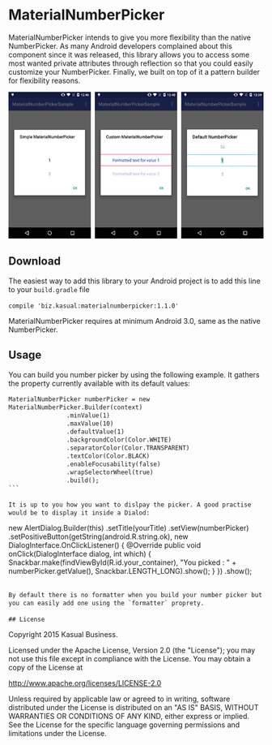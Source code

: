 # MaterialNumberPicker
MaterialNumberPicker intends to give you more flexibility than the native NumberPicker. As many Android developers complained about this component since it was released, this library allows you to access some most wanted private attributes through reflection so that you could easily customize your NumberPicker. Finally, we built on top of it a pattern builder for flexibility reasons.

![alt tag](images/picker_presentation.png)

## Download

The easiest way to add this library to your Android project is to add this line to your `build.gradle` file

``
compile 'biz.kasual:materialnumberpicker:1.1.0'
``

MaterialNumberPicker requires at minimum Android 3.0, same as the native NumberPicker.

## Usage

You can build you number picker by using the following example. It gathers the property currently available with its default values:

````
MaterialNumberPicker numberPicker = new MaterialNumberPicker.Builder(context)
                .minValue(1)
                .maxValue(10)
                .defaultValue(1)
                .backgroundColor(Color.WHITE)
                .separatorColor(Color.TRANSPARENT)
                .textColor(Color.BLACK)
                .enableFocusability(false)
                .wrapSelectorWheel(true)
                .build();
```

It is up to you how you want to dislpay the picker. A good practise would be to display it inside a Dialod:

````
new AlertDialog.Builder(this)
                .setTitle(yourTitle)
                .setView(numberPicker)
                .setPositiveButton(getString(android.R.string.ok), new DialogInterface.OnClickListener() {
                    @Override
                    public void onClick(DialogInterface dialog, int which) {
                        Snackbar.make(findViewById(R.id.your_container), "You picked : " + numberPicker.getValue(), Snackbar.LENGTH_LONG).show();
                    }
                })
                .show();
```

By default there is no formatter when you build your number picker but you can easily add one using the `formatter` proprety.

## License

```
Copyright 2015 Kasual Business.

Licensed under the Apache License, Version 2.0 (the "License");
you may not use this file except in compliance with the License.
You may obtain a copy of the License at

   http://www.apache.org/licenses/LICENSE-2.0

Unless required by applicable law or agreed to in writing, software
distributed under the License is distributed on an "AS IS" BASIS,
WITHOUT WARRANTIES OR CONDITIONS OF ANY KIND, either express or implied.
See the License for the specific language governing permissions and
limitations under the License.
```
